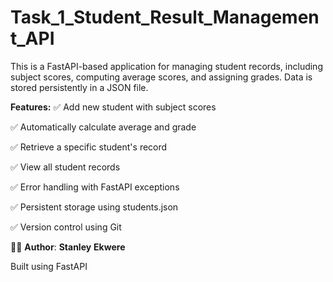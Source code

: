 # Task_1_Student_Result_Management_API

This is a FastAPI-based application for managing student records, including subject scores, computing average scores, and assigning grades. Data is stored persistently in a JSON file.

**Features:**
✅ Add new student with subject scores

✅ Automatically calculate average and grade

✅ Retrieve a specific student's record

✅ View all student records

✅ Error handling with FastAPI exceptions

✅ Persistent storage using students.json

✅ Version control using Git

🧑‍💻 **Author**: **Stanley** **Ekwere**

Built using FastAPI
